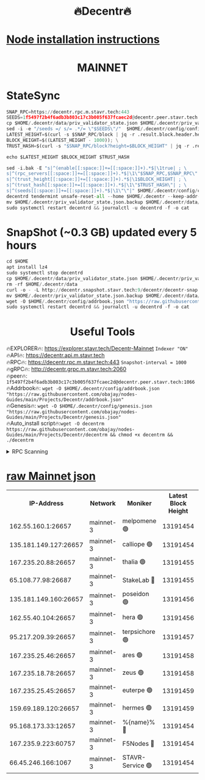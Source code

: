 <h1 align="center"> 🔥Decentr🔥</h1>

[Node installation instructions](https://github.com/obajay/nodes-Guides/tree/main/Projects/Decentr)
=
<h1 align="center"> MAINNET</h1>

# StateSync
```python
SNAP_RPC=https://decentr.rpc.m.stavr.tech:443
SEEDS=1f5497f2b4f6adb3b803c17c3b005f637fcaec2d@decentr.peer.stavr.tech:1066
cp $HOME/.decentr/data/priv_validator_state.json $HOME/.decentr/priv_validator_state.json.backup
sed -i -e "/seeds =/ s/= .*/= \"$SEEDS\"/"  $HOME/.decentr/config/config.toml
LATEST_HEIGHT=$(curl -s $SNAP_RPC/block | jq -r .result.block.header.height); \
BLOCK_HEIGHT=$((LATEST_HEIGHT - 1000)); \
TRUST_HASH=$(curl -s "$SNAP_RPC/block?height=$BLOCK_HEIGHT" | jq -r .result.block_id.hash)

echo $LATEST_HEIGHT $BLOCK_HEIGHT $TRUST_HASH

sed -i.bak -E "s|^(enable[[:space:]]+=[[:space:]]+).*$|\1true| ; \
s|^(rpc_servers[[:space:]]+=[[:space:]]+).*$|\1\"$SNAP_RPC,$SNAP_RPC\"| ; \
s|^(trust_height[[:space:]]+=[[:space:]]+).*$|\1$BLOCK_HEIGHT| ; \
s|^(trust_hash[[:space:]]+=[[:space:]]+).*$|\1\"$TRUST_HASH\"| ; \
s|^(seeds[[:space:]]+=[[:space:]]+).*$|\1\"\"|" $HOME/.decentr/config/config.toml
decentrd tendermint unsafe-reset-all --home $HOME/.decentr --keep-addr-book
mv $HOME/.decentr/priv_validator_state.json.backup $HOME/.decentr/data/priv_validator_state.json
sudo systemctl restart decentrd && journalctl -u decentrd -f -o cat
```
# SnapShot (~0.3 GB) updated every 5 hours
```python
cd $HOME
apt install lz4
sudo systemctl stop decentrd
cp $HOME/.decentr/data/priv_validator_state.json $HOME/.decentr/priv_validator_state.json.backup
rm -rf $HOME/.decentr/data
curl -o - -L http://decentr.snapshot.stavr.tech:9/decentr/decentr-snap.tar.lz4 | lz4 -c -d - | tar -x -C $HOME/.decentr --strip-components 2
mv $HOME/.decentr/priv_validator_state.json.backup $HOME/.decentr/data/priv_validator_state.json
wget -O $HOME/.decentr/config/addrbook.json "https://raw.githubusercontent.com/obajay/nodes-Guides/main/Projects/Decentr/addrbook.json"
sudo systemctl restart decentrd && journalctl -u decentrd -f -o cat
```

 <h1 align="center"> Useful Tools</h1>

🔥EXPLORER🔥:     https://explorer.stavr.tech/Decentr-Mainnet        `Indexer "ON"` \
🔥API🔥:          https://decentr.api.m.stavr.tech \
🔥RPC🔥:          https://decentr.rpc.m.stavr.tech:443              `Snapshot-interval = 1000` \
🔥gRPC🔥:         http://decentr.grpc.m.stavr.tech:2060 \
🔥peer🔥:         `1f5497f2b4f6adb3b803c17c3b005f637fcaec2d@decentr.peer.stavr.tech:1066` \
🔥Addrbook🔥:  `wget -O $HOME/.decentr/config/addrbook.json "https://raw.githubusercontent.com/obajay/nodes-Guides/main/Projects/Decentr/addrbook.json"` \
🔥Genesis🔥:  `wget -O $HOME/.decentr/config/genesis.json "https://raw.githubusercontent.com/obajay/nodes-Guides/main/Projects/Decentr/genesis.json"` \
🔥Auto_install script🔥:`wget -O decentrm https://raw.githubusercontent.com/obajay/nodes-Guides/main/Projects/Decentr/decentrm && chmod +x decentrm && ./decentrm`

<details>
<summary>RPC Scanning</summary>

<h2 align="center"> We scan nodes in real time every 4 hours. And we provide the final result of RPC endpoints.
We cannot influence the operation of these nodes in any way. </h2>


```python
If Voting Power is higher than 0 --> then the Node is a validator of the network and may be subject to attack and be a potential threat to the chain.
```
```python
We marked such validators with a red symbol
```

</details>

[raw Mainnet json](https://rpc-check.decentrm.stavr.tech/decentrm/rpc-decentrm-result.json)
=



<table><tr><th>IP-Address</th><th>Network</th><th>Moniker</th><th>Latest Block Height</th><th>Earliest Block Height</th><th>Catching Up</th><th>Tx Index</th><th>Voting Power</th><th>Scan Time</th></tr><tr><td>162.55.160.1:26657</td><td>mainnet-3</td><td>melpomene 🟢</td><td>13191454</td><td>1688950</td><td>False</td><td>on</td><td>0</td><td>2024-03-06T00:59:21.493361926UTC</td></tr><tr><td>135.181.149.127:26657</td><td>mainnet-3</td><td>calliope 🟢</td><td>13191454</td><td>1688950</td><td>False</td><td>on</td><td>0</td><td>2024-03-06T00:59:23.865573034UTC</td></tr><tr><td>167.235.20.88:26657</td><td>mainnet-3</td><td>thalia 🟢</td><td>13191455</td><td>1688950</td><td>False</td><td>on</td><td>0</td><td>2024-03-06T00:59:29.377227978UTC</td></tr><tr><td>65.108.77.98:26687</td><td>mainnet-3</td><td>StakeLab 🔴</td><td>13191455</td><td>1688950</td><td>False</td><td>on</td><td>5503957</td><td>2024-03-06T00:59:29.682974058UTC</td></tr><tr><td>135.181.149.160:26657</td><td>mainnet-3</td><td>poseidon 🟢</td><td>13191456</td><td>1688950</td><td>False</td><td>on</td><td>0</td><td>2024-03-06T00:59:34.091494008UTC</td></tr><tr><td>162.55.40.104:26657</td><td>mainnet-3</td><td>hera 🟢</td><td>13191456</td><td>1688950</td><td>False</td><td>on</td><td>0</td><td>2024-03-06T00:59:36.346304200UTC</td></tr><tr><td>95.217.209.39:26657</td><td>mainnet-3</td><td>terpsichore 🟢</td><td>13191457</td><td>1688950</td><td>False</td><td>on</td><td>0</td><td>2024-03-06T00:59:40.726176400UTC</td></tr><tr><td>167.235.25.46:26657</td><td>mainnet-3</td><td>ares 🟢</td><td>13191458</td><td>1688950</td><td>False</td><td>on</td><td>0</td><td>2024-03-06T00:59:45.012746120UTC</td></tr><tr><td>167.235.18.78:26657</td><td>mainnet-3</td><td>zeus 🟢</td><td>13191458</td><td>1688950</td><td>False</td><td>on</td><td>0</td><td>2024-03-06T00:59:47.266263432UTC</td></tr><tr><td>167.235.25.45:26657</td><td>mainnet-3</td><td>euterpe 🟢</td><td>13191459</td><td>1688950</td><td>False</td><td>on</td><td>0</td><td>2024-03-06T00:59:49.512588140UTC</td></tr><tr><td>159.69.189.120:26657</td><td>mainnet-3</td><td>hermes 🟢</td><td>13191459</td><td>1688950</td><td>False</td><td>on</td><td>0</td><td>2024-03-06T00:59:51.774778553UTC</td></tr><tr><td>95.168.173.33:12657</td><td>mainnet-3</td><td>%{name}% 🔴</td><td>13191454</td><td>8964001</td><td>False</td><td>on</td><td>4278139</td><td>2024-03-06T00:59:24.834999041UTC</td></tr><tr><td>167.235.9.223:60757</td><td>mainnet-3</td><td>F5Nodes 🔴</td><td>13191454</td><td>12380001</td><td>False</td><td>off</td><td>562</td><td>2024-03-06T00:59:25.083163873UTC</td></tr><tr><td>66.45.246.166:1067</td><td>mainnet-3</td><td>STAVR-Service 🟢</td><td>13191454</td><td>13188001</td><td>False</td><td>on</td><td>0</td><td>2024-03-06T00:59:24.391930422UTC</td></tr></table>
